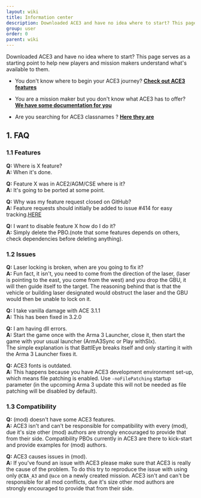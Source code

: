 ```yaml
---
layout: wiki
title: Information center
description: Downloaded ACE3 and have no idea where to start? This page serves as a document to help new players get started with things or get an answer to some of your questions.
group: user
order: 0
parent: wiki
---
```


Downloaded ACE3 and have no idea where to start? This page serves as a starting point to help new players and mission makers understand what's available to them.


- You don't know where to begin your ACE3 journey? [**Check out ACE3 features**](http://ace3mod.com/wiki/feature/)


- You are a mission maker but you don't know what ACE3 has to offer? [**We have some documentation for you**](http://ace3mod.com/wiki/missionmaker/)


- Are you searching for ACE3 classnames ? [**Here they are**](http://ace3mod.com/wiki/missionmaker/classnames.html)


## 1. FAQ
### 1.1 Features
**Q:** Where is X feature? </br>
**A:** When it's done.</br>

**Q:** Feature X was in ACE2/AGM/CSE where is it?</br>
**A:** It's going to be ported at some point.</br>

**Q:** Why was my feature request closed on GitHub?</br>
**A:** Feature requests should initially be added to issue #414 for easy tracking.[HERE](https://github.com/acemod/ACE3/issues/414/)

**Q:** I want to disable feature X how do I do it?</br>
**A:** Simply delete the PBO.(note that some features depends on others, check dependencies before deleting anything).</br>

### 1.2 Issues

**Q:** Laser locking is broken, when are you going to fix it?</br>
**A:** Fun fact, it isn't, you need to come from the direction of the laser, (laser is pointing to the east, you come from the west) and you drop the GBU, it will then guide itself to the target. The reasoning behind that is that the vehicle or building laser designated would obstruct the laser and the GBU would then be unable to lock on it. </br>

**Q:** I take vanilla damage with ACE 3.1.1</br>
**A:** This has been fixed in 3.2.0</br>

**Q:** I am having dll errors.</br>
**A:** Start the game once with the Arma 3 Launcher, close it, then start the game with your usual launcher (ArmA3Sync or Play withSIx).</br>
The simple explanation is that BattlEye breaks itself and only starting it with the Arma 3 Launcher fixes it.</br>

**Q:** ACE3 fonts is outdated.</br>
**A:** This happens because you have ACE3 development environment set-up, which means file patching is enabled. Use `-noFilePatching` startup parameter (in the upcoming Arma 3 update this will not be needed as file patching will be disabled by default).

### 1.3 Compatibility

**Q:** (mod) doesn't have some ACE3 features.</br>
**A:** ACE3 isn't and can't be responsible for compatibility with every (mod), due it's size other (mod) authors are strongly encouraged to provide that from their side. Compatibility PBOs currently in ACE3 are there to kick-start and provide examples for (mod) authors.</br>

**Q:** ACE3 causes issues in (mod).</br>
**A:** If you've found an issue with ACE3 please make sure that ACE3 is really the cause of the problem. To do this try to reproduce the issue with using only `@CBA_A3` and `@ace` on a newly created mission. ACE3 isn't and can't be responsible for all mod conflicts, due it's size other mod authors are strongly encouraged to provide that from their side.</br>
